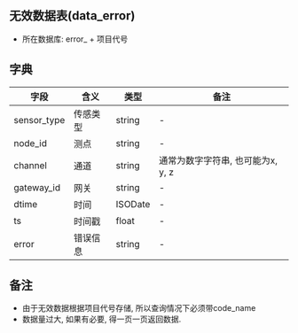 ## 无效数据表(data_error)
- 所在数据库: error_ + 项目代号

## 字典
| 字段 | 含义 | 类型 | 备注 |
| ---- | ---- | ---- | ---- |
| sensor_type | 传感类型 | string | - |
| node_id | 测点 | string | - |
| channel | 通道 | string | 通常为数字字符串, 也可能为x, y, z |
| gateway_id | 网关 | string | - |
| dtime | 时间 | ISODate | - |
| ts | 时间戳 | float | - |
| error | 错误信息 | string | - |

## 备注
- 由于无效数据根据项目代号存储, 所以查询情况下必须带code_name
- 数据量过大, 如果有必要, 得一页一页返回数据.
